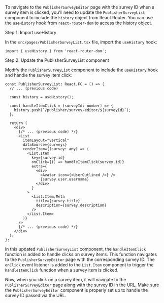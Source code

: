 To navigate to the `PublisherSurveyEditor` page with the survey ID when a survey item is clicked, you'll need to update the `PublisherSurveyList` component to include the `history` object from React Router. You can use the `useHistory` hook from `react-router-dom` to access the history object.

Step 1: Import useHistory

In the `src/pages/PublisherSurveyList.tsx` file, import the `useHistory` hook:

```tsx
import { useHistory } from 'react-router-dom';
```

Step 2: Update the PublisherSurveyList component

Modify the `PublisherSurveyList` component to include the `useHistory` hook and handle the survey item click:

```tsx
const PublisherSurveyList: React.FC = () => {
  // ... (previous code)

  const history = useHistory();

  const handleItemClick = (surveyId: number) => {
    history.push(`/publisher/survey-editor/${surveyId}`);
  };

  return (
    <div>
      {/* ... (previous code) */}
      <List
        itemLayout="vertical"
        dataSource={surveys}
        renderItem={(survey: any) => (
          <List.Item
            key={survey.id}
            onClick={() => handleItemClick(survey.id)}
            extra={
              <div>
                <Avatar icon={<UserOutlined />} />
                {survey.user.username}
              </div>
            }
          >
            <List.Item.Meta
              title={survey.title}
              description={survey.description}
            />
          </List.Item>
        )}
      />
      {/* ... (previous code) */}
    </div>
  );
};
```

In this updated `PublisherSurveyList` component, the `handleItemClick` function is added to handle clicks on survey items. This function navigates to the `PublisherSurveyEditor` page with the corresponding survey ID. The `onClick` event listener is added to the `List.Item` component to trigger the `handleItemClick` function when a survey item is clicked.

Now, when you click on a survey item, it will navigate to the `PublisherSurveyEditor` page along with the survey ID in the URL. Make sure the `PublisherSurveyEditor` component is properly set up to handle the survey ID passed via the URL.
